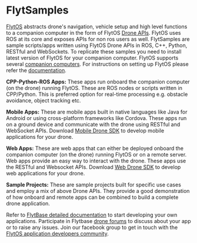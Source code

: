 # FlytSamples

[FlytOS](https://flytbase.com/flytos) abstracts drone's navigation, vehicle setup and high level functions to a companion computer in the form of FlytOS [Drone APIs](http://api.flytbase.com). FlytOS uses ROS at its core and exposes APIs for non ros users as well.
FlytSamples are sample scripts/apps written using FlytOS Drone APIs in ROS, C++, Python, RESTful and WebSockets. To replicate these samples you need to install latest version of FlytOS for your companion computer. FlytOS supports several [companion computers](https://flytbase.com/flytos/#companion-computer). For instructions on setting up FlytOS please refer the [documentation](http://docs.flytbase.com/docs/FlytOS/GettingStarted.html).

**CPP-Python-ROS Apps:**
These apps run onboard the companion computer (on the drone) running FlytOS. These are ROS nodes or scripts written in CPP/Python. This is preferred option for real-time processing e.g. obstacle avoidance, object tracking etc.

**Mobile Apps:**
These are mobile apps built in native languages like Java for Android or using cross-platform frameworks like Cordova. These apps run on a ground device and communicate with the drone using RESTful and WebSocket APIs. Download [Mobile Drone SDK](https://flytbase.com/flytos/#flytsdk) to develop mobile applications for your drone.

**Web Apps:**
These are web apps that can either be deployed onboard the companion computer (on the drone) running FlytOS or on a remote server. Web apps provide an easy way to interact with the drone. These apps use the RESTful and Websocket APIs. Download [Web Drone SDK](https://flytbase.com/flytos/#flytsdk) to develop web applications for your drone.

**Sample Projects:**
These are sample projects built for specific use cases and employ a mix of above Drone APIs. They provide a good demonstration of how onboard and remote apps can be combined to build a complete drone application.

Refer to [FlytBase detailed documentation](http://docs.flytbase.com/) to start developing your own applications. Participate in Flytbase [drone forums](http://forums.flytbase.com/) to discuss about your app or to raise any issues. Join our facebook group to get in touch with the [FlytOS application developers community](https://www.facebook.com/groups/flytos/).
